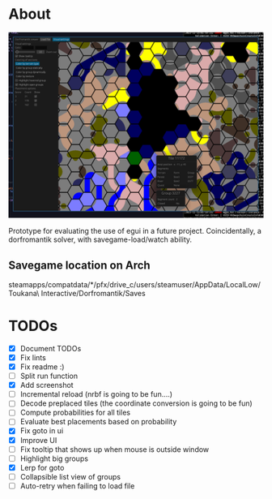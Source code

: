 # About

![current snapshot](./snapshot.png)

Prototype for evaluating the use of egui in a future project.
Coincidentally, a dorfromantik solver, with savegame-load/watch ability.

## Savegame location on Arch
steamapps/compatdata/*/pfx/drive_c/users/steamuser/AppData/LocalLow/Toukana\ Interactive/Dorfromantik/Saves

# TODOs

- [x] Document TODOs
- [x] Fix lints
- [x] Fix readme :)
- [ ] Split run function
- [x] Add screenshot
- [ ] Incremental reload (nrbf is going to be fun....)
- [ ] Decode preplaced tiles (the coordinate conversion is going to be fun)
- [ ] Compute probabilities for all tiles
- [ ] Evaluate best placements based on probability
- [x] Fix goto in ui
- [x] Improve UI
- [ ] Fix tooltip that shows up when mouse is outside window
- [ ] Highlight big groups
- [x] Lerp for goto
- [ ] Collapsible list view of groups
- [ ] Auto-retry when failing to load file
